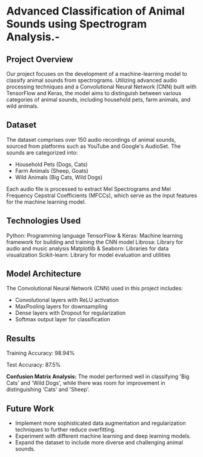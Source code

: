 # Advanced Classification of Animal Sounds using Spectrogram Analysis.-

## Project Overview
Our project focuses on the development of a machine-learning model to classify animal sounds from spectrograms. Utilizing advanced audio processing techniques and a Convolutional Neural Network (CNN) built with TensorFlow and Keras, the model aims to distinguish between various categories of animal sounds, including household pets, farm animals, and wild animals.

## Dataset
The dataset comprises over 150 audio recordings of animal sounds, sourced from platforms such as YouTube and Google's AudioSet. The sounds are categorized into:

- Household Pets (Dogs, Cats)
- Farm Animals (Sheep, Goats)
- Wild Animals (Big Cats, Wild Dogs)

Each audio file is processed to extract Mel Spectrograms and Mel Frequency Cepstral Coefficients (MFCCs), which serve as the input features for the machine learning model.

## Technologies Used
Python: Programming language
TensorFlow & Keras: Machine learning framework for building and training the CNN model
Librosa: Library for audio and music analysis
Matplotlib & Seaborn: Libraries for data visualization
Scikit-learn: Library for model evaluation and utilities

## Model Architecture
The Convolutional Neural Network (CNN) used in this project includes:

- Convolutional layers with ReLU activation
- MaxPooling layers for downsampling
- Dense layers with Dropout for regularization
- Softmax output layer for classification

## Results
Training Accuracy: 98.94%

Test Accuracy: 87.5%

**Confusion Matrix Analysis:** The model performed well in classifying 'Big Cats' and 'Wild Dogs', while there was room for improvement in distinguishing 'Cats' and 'Sheep'.

## Future Work
- Implement more sophisticated data augmentation and regularization techniques to further reduce overfitting.
- Experiment with different machine learning and deep learning models.
- Expand the dataset to include more diverse and challenging animal sounds.


